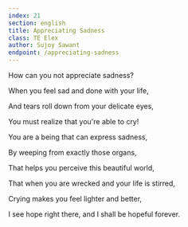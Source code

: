 ```yaml
---
index: 21
section: english
title: Appreciating Sadness
class: TE Elex
author: Sujoy Sawant
endpoint: /appreciating-sadness
---
```


How can you not appreciate sadness?

When you feel sad and done with your life,

And tears roll down from your delicate eyes,

You must realize that you're able to cry!

You are a being that can express sadness,

By weeping from exactly those organs,

That helps you perceive this beautiful world,

That when you are wrecked and your life is stirred,

Crying makes you feel lighter and better,

I see hope right there, and I shall be hopeful forever.
